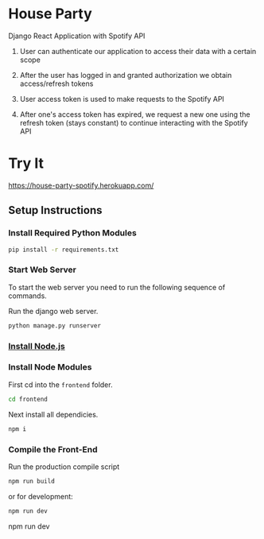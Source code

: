 # House Party

Django React Application with Spotify API

1. User can authenticate our application to access their data with a certain scope

2. After the user has logged in and granted authorization we obtain access/refresh tokens

3. User access token is used to make requests to the Spotify API

4. After one's access token has expired, we request a new one using the refresh token (stays constant) to continue interacting with the Spotify API

# Try It

https://house-party-spotify.herokuapp.com/

## Setup Instructions

### Install Required Python Modules

```bash
pip install -r requirements.txt
```
### Start Web Server

To start the web server you need to run the following sequence of commands.

Run the django web server.
```bash
python manage.py runserver
```

### [Install Node.js](https://nodejs.org/en/)

### Install Node Modules

First cd into the ```frontend``` folder.
```bash
cd frontend
```
Next install all dependicies.
```bash
npm i
```

### Compile the Front-End

Run the production compile script
```bash
npm run build
```
or for development:
```bash
npm run dev
```

npm run dev
